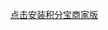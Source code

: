 [点击安装积分宝商家版](itms-services:/?action=download-manifest&url=https://raw.githubusercontent.com/zyprosoft/HappyFunApp/master/HappyFun.plist)  
